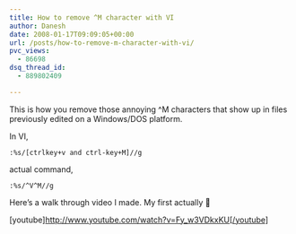 ```yaml
---
title: How to remove ^M character with VI
author: Danesh
date: 2008-01-17T09:09:05+00:00
url: /posts/how-to-remove-m-character-with-vi/
pvc_views:
  - 86698
dsq_thread_id:
  - 889802409

---
```

This is how you remove those annoying ^M characters that show up in files previously edited on a Windows/DOS platform.

In VI,

    :%s/[ctrlkey+v and ctrl-key+M]//g

actual command,

    :%s/^V^M//g

Here&#8217;s a walk through video I made. My first actually 🙂

[youtube]http://www.youtube.com/watch?v=Fy_w3VDkxKU[/youtube]